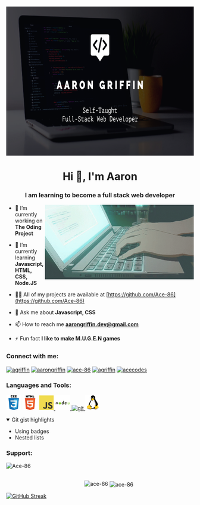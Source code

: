 

 
 <img align="center" width= 700px height= 400px  src="banner.png"></img>

<h1 align="center">Hi 👋, I'm Aaron</h1>
<h3 align="center">I am learning to become a full stack web developer</h3>

 <img align="right" width= 400px height= 200px  src="typing1.gif"></img>

- 🔭 I’m currently working on **The Oding Project**

- 🌱 I’m currently learning **Javascript, HTML, CSS, Node.JS**

- 👨‍💻 All of my projects are available at [https://github.com/Ace-86](https://github.com/Ace-86)

- 💬 Ask me about **Javascript, CSS**

- 📫 How to reach me **aarongriffin.dev@gmail.com**

- ⚡ Fun fact **I like to make M.U.G.E.N games**


<h3 align="left">Connect with me:</h3>

<p align="left">
<a href="https://twitter.com/agriffin" target="blank"><img align="center" src="https://raw.githubusercontent.com/rahuldkjain/github-profile-readme-generator/master/src/images/icons/Social/twitter.svg" alt="agriffin" height="30" width="40" /></a>
<a href="https://linkedin.com/in/aarongriffin" target="blank"><img align="center" src="https://raw.githubusercontent.com/rahuldkjain/github-profile-readme-generator/master/src/images/icons/Social/linked-in-alt.svg" alt="aarongriffin" height="30" width="40" /></a>
<a href="https://stackoverflow.com/users/ace-86" target="blank"><img align="center" src="https://raw.githubusercontent.com/rahuldkjain/github-profile-readme-generator/master/src/images/icons/Social/stack-overflow.svg" alt="ace-86" height="30" width="40" /></a>
<a href="https://instagram.com/agriffin" target="blank"><img align="center" src="https://raw.githubusercontent.com/rahuldkjain/github-profile-readme-generator/master/src/images/icons/Social/instagram.svg" alt="agriffin" height="30" width="40" /></a>
<a href="https://www.youtube.com/c/acecodes" target="blank"><img align="center" src="https://raw.githubusercontent.com/rahuldkjain/github-profile-readme-generator/master/src/images/icons/Social/youtube.svg" alt="acecodes" height="30" width="40" /></a>
</p>

<h3 align="left">Languages and Tools:</h3>

<p align="left">
    
<a href="https://www.w3schools.com/css/" target="_blank" rel="noreferrer">
<img src="https://raw.githubusercontent.com/devicons/devicon/master/icons/css3/css3-original-wordmark.svg" alt="css3" width="40" height="40"/></a        
<a href="https://www.w3.org/html/" target="_blank" rel="noreferrer">
<img src="https://raw.githubusercontent.com/devicons/devicon/master/icons/html5/html5-original-wordmark.svg" alt="html5" width="40" height="40"/> </a> 
<a href="https://developer.mozilla.org/en-US/docs/Web/JavaScript" target="_blank" rel="noreferrer"> <img src="https://raw.githubusercontent.com/devicons/devicon/master/icons/javascript/javascript-original.svg" alt="javascript" width="40" height="40"/> </a>
<a href="https://nodejs.org" target="_blank" rel="noreferrer"> <img src="https://raw.githubusercontent.com/devicons/devicon/master/icons/nodejs/nodejs-original-wordmark.svg" alt="nodejs" width="40" height="40"/> </a>
    
    
<a href="https://git-scm.com/" target="_blank" rel="noreferrer"> 
<img src="https://www.vectorlogo.zone/logos/git-scm/git-scm-icon.svg" alt="git" width="40" height="40"/> </a> 
<a href="https://www.linux.org/" target="_blank" rel="noreferrer"> <img src="https://raw.githubusercontent.com/devicons/devicon/master/icons/linux/linux-original.svg" alt="linux" width="40" height="40"/> </a> 
    
</p>

<details open>
    <summary>Git gist highlights</summary>
    <ul>
        <li>Using badges</li>
        <li>Nested lists</li>
    </ul>
</details>

<h3 align="left">Support:</h3>

<p>

<a href="https://www.buymeacoffee.com/Ace-86"> <img align="left" src="https://cdn.buymeacoffee.com/buttons/v2/default-yellow.png" height="50" width="210" alt="Ace-86" /></a>

</p>

<br><br>

<p>

<img align="left" src="https://github-readme-stats.vercel.app/api/top-langs?username=ace-86&show_icons=true&locale=en&layout=compact" alt="ace-86" /></p>

<p>&nbsp;<img align="center" src="https://github-readme-stats.vercel.app/api?username=ace-86&show_icons=true&locale=en" alt="ace-86" /></p>


[![GitHub Streak](http://github-readme-streak-stats.herokuapp.com?user=Ace-86&theme=shades-of-purple&date_format=n%2Fj%5B%2FY%5D)](https://git.io/streak-stats)
